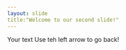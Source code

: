 ```yaml
---
layout: slide
title:"Welcome to our second slide!"
---
```

Your text
Use teh left arrow to go back!
